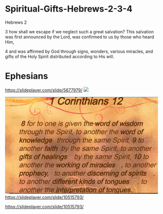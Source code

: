 # Spiritual-Gifts-Hebrews-2-3-4
Hebrews 2

3 how shall we escape if we neglect such a great salvation? This salvation was first announced by the Lord, was confirmed to us by those who heard Him,

4 and was affirmed by God through signs, wonders, various miracles, and gifts of the Holy Spirit distributed according to His will.

# Ephesians
https://slideplayer.com/slide/5677979/
![](https://images.slideplayer.com/18/5677979/slides/slide_4.jpg)

![](https://raw.githubusercontent.com/kevin11h/Spiritual-Gifts-Hebrews-2-3-4/master/OnPaste.20200114-013531.png)
https://slideplayer.com/slide/10515793/

https://slideplayer.com/slide/10515793/

